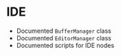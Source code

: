 # IDE
- Documented `BufferManager` class
- Documented `EditorManager` class
- Documented scripts for IDE nodes
